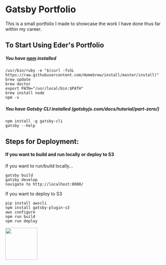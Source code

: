 # Gatsby Portfolio

This is a small portfolio I made to showcase the work I have done thus far within my career.

## To Start Using Eder's Portfolio

##### You have [npm](https://www.npmjs.com/get-npm) installed

```
/usr/bin/ruby -e "$(curl -fsSL https://raw.githubusercontent.com/Homebrew/install/master/install)"
brew update
brew doctor
export PATH="/usr/local/bin:$PATH"
brew install node
npm -v
```

##### You have Gatsby CLI installed (gatsbyjs.com/docs/tutorial/part-zero/)

```
npm install -g gatsby-cli
gatsby --help
```

## Steps for Deployment:

#### If you want to build and run locally or deploy to S3

If you want to run/build locally...

```
gatsby build
gatsby develop
navigate to http://localhost:8000/
```

If you want to deploy to S3

```
pip install awscli
npm install gatsby-plugin-s3
aws configure
npm run build
npm run deploy
```

<img src="https://eders-portfolio.s3.amazonaws.com/portfolio-image.png" width="100">

